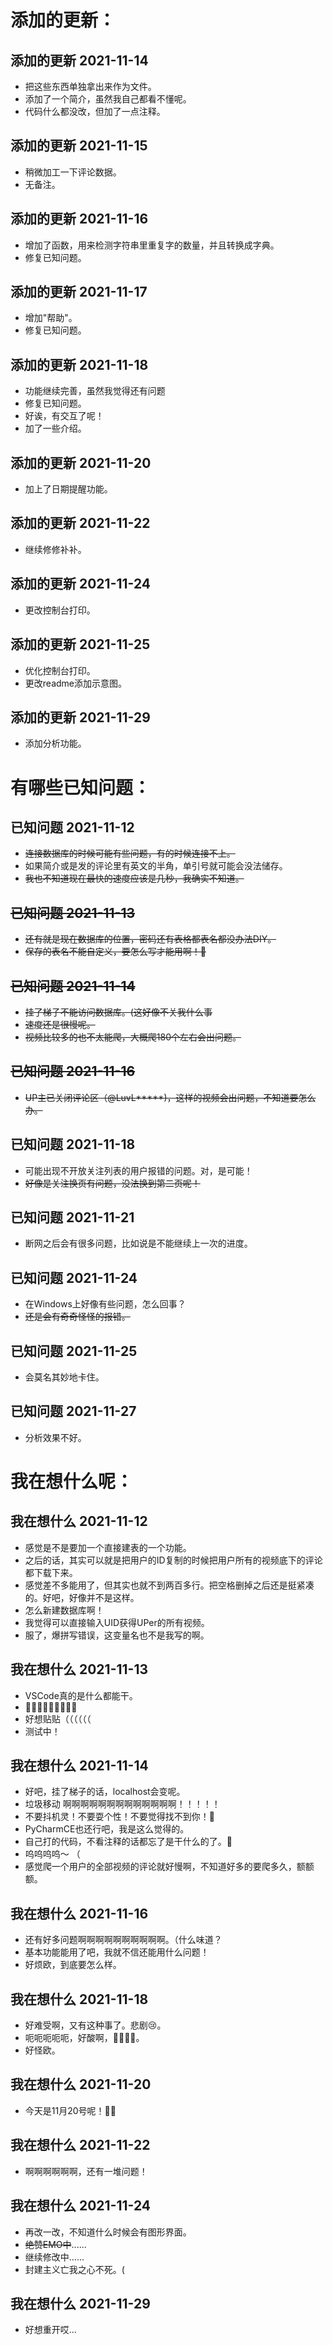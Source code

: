 # 添加的更新：

## 添加的更新 2021-11-14
- 把这些东西单独拿出来作为文件。
- 添加了一个简介，虽然我自己都看不懂呢。
- 代码什么都没改，但加了一点注释。

## 添加的更新 2021-11-15
- 稍微加工一下评论数据。
- 无备注。

## 添加的更新 2021-11-16
- 增加了函数，用来检测字符串里重复字的数量，并且转换成字典。
- 修复已知问题。

## 添加的更新 2021-11-17
- 增加"帮助"。
- 修复已知问题。

## 添加的更新 2021-11-18
- 功能继续完善，虽然我觉得还有问题
- 修复已知问题。
- 好诶，有交互了呢！
- 加了一些介绍。

## 添加的更新 2021-11-20
- 加上了日期提醒功能。

## 添加的更新 2021-11-22
- 继续修修补补。

## 添加的更新 2021-11-24
- 更改控制台打印。

## 添加的更新 2021-11-25
- 优化控制台打印。
- 更改readme添加示意图。

## 添加的更新 2021-11-29
- 添加分析功能。


# 有哪些已知问题：

## 已知问题 2021-11-12
- ~~连接数据库的时候可能有些问题，有的时候连接不上。~~
- 如果简介或是发的评论里有英文的半角，单引号就可能会没法储存。
- ~~我也不知道现在最快的速度应该是几秒，我确实不知道。~~

## ~~已知问题  2021-11-13~~
- ~~还有就是现在数据库的位置，密码还有表格都表名都没办法DIY。~~
- ~~保存的表名不能自定义，要怎么写才能用啊！🤔~~

## ~~已知问题 2021-11-14~~
- ~~挂了梯子不能访问数据库。(这好像不关我什么事~~
- ~~速度还是很慢呢。~~
- ~~视频比较多的也不太能爬，大概爬180个左右会出问题。~~

## ~~已知问题 2021-11-16~~
- ~~UP主已关闭评论区（@LuvL*****)，这样的视频会出问题，不知道要怎么办。~~

## 已知问题 2021-11-18
- 可能出现不开放关注列表的用户报错的问题。对，是可能！
- ~~好像是关注换页有问题，没法换到第二页呢！~~

## 已知问题 2021-11-21
- 断网之后会有很多问题，比如说是不能继续上一次的进度。

## 已知问题 2021-11-24
- 在Windows上好像有些问题，怎么回事？
- ~~还是会有奇奇怪怪的报错。~~

## 已知问题 2021-11-25
- 会莫名其妙地卡住。

## 已知问题 2021-11-27
- 分析效果不好。


# 我在想什么呢：

## 我在想什么 2021-11-12
- 感觉是不是要加一个直接建表的一个功能。
- 之后的话，其实可以就是把用户的ID复制的时候把用户所有的视频底下的评论都下载下来。
- 感觉差不多能用了，但其实也就不到两百多行。把空格删掉之后还是挺紧凑的。好吧，好像并不是这样。
- 怎么新建数据库啊！
- 我觉得可以直接输入UID获得UPer的所有视频。
- 服了，爆拼写错误，这变量名也不是我写的啊。

## 我在想什么 2021-11-13
- VSCode真的是什么都能干。
- 🍋🍋🍋🍋🍋🍋🍋🍋🍋
- 好想贴贴（（（（（（
- 测试中！

## 我在想什么 2021-11-14
- 好吧，挂了梯子的话，localhost会变呢。
- 垃圾移动 啊啊啊啊啊啊啊啊啊啊啊啊啊！！！！！
- 不要抖机灵！不要耍个性！不要觉得找不到你！🙂
- PyCharmCE也还行吧，我是这么觉得的。
- 自己打的代码，不看注释的话都忘了是干什么的了。🤡
- 呜呜呜呜～ （
- 感觉爬一个用户的全部视频的评论就好慢啊，不知道好多的要爬多久，额额额。

## 我在想什么 2021-11-16
- 还有好多问题啊啊啊啊啊啊啊啊啊啊。（什么味道？
- 基本功能能用了吧，我就不信还能用什么问题！
- 好烦欧，到底要怎么样。

## 我在想什么 2021-11-18
- 好难受啊，又有这种事了。悲剧😢。
- 呃呃呃呃呃，好酸啊，🍋🍋🍋🍋。
- 好怪欧。

## 我在想什么 2021-11-20
- 今天是11月20号呢！🏳️‍⚧️

## 我在想什么 2021-11-22
- 啊啊啊啊啊啊，还有一堆问题！

## 我在想什么 2021-11-24
- 再改一改，不知道什么时候会有图形界面。
- ~~绝赞EMO中~~......
- 继续修改中......
- 封建主义亡我之心不死。(

## 我在想什么 2021-11-29
- 好想重开哎...
